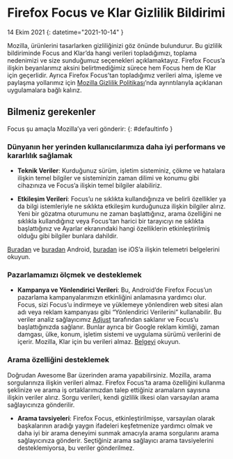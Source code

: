 ﻿# Firefox Focus ve Klar Gizlilik Bildirimi

14 Ekim 2021
{: datetime="2021-10-14" }

Mozilla, ürünlerini tasarlarken gizliliğinizi göz önünde bulundurur. Bu gizlilik bildiriminde Focus and Klar’da hangi verileri topladığımızı, toplama nedenimizi ve size sunduğumuz seçenekleri açıklamaktayız. Firefox Focus’a ilişkin beyanlarımız aksini belirtmediğimiz sürece hem Focus hem de Klar için geçerlidir. Ayrıca Firefox Focus’tan topladığımız verileri alma, işleme ve paylaşma yollarımız için [Mozilla Gizlilik Politikası](https://www.mozilla.org/privacy/)’nda ayrıntılarıyla açıklanan uygulamalara bağlı kalırız.  
 
## Bilmeniz gerekenler

Focus şu amaçla Mozilla’ya veri gönderir: 
{: #defaultinfo }

### Dünyanın her yerinden kullanıcılarımıza daha iyi performans ve kararlılık sağlamak 

* __Teknik Veriler__: Kurduğunuz sürüm, işletim sisteminiz, çökme ve hatalara ilişkin temel bilgiler ve sisteminizin zaman dilimi ve konumu gibi cihazınıza ve Focus’a ilişkin temel bilgiler alabiliriz.

* __Etkileşim Verileri__: Focus’u ne sıklıkta kullandığınıza ve belirli özellikler ya da bilgi istemleriyle ne sıklıkta etkileşim kurduğunuza ilişkin bilgiler alırız. Yeni bir gözatma oturumunu ne zaman başlattığınız, arama özelliğini ne sıklıkla kullandığınız veya Focus’tan harici bir tarayıcıyı ne sıklıkta başlattığınız ve Ayarlar ekranındaki hangi özelliklerin etkinleştirilmiş olduğu gibi bilgiler bunlara dahildir.

[Buradan](https://github.com/mozilla-mobile/focus-android/blob/main/docs/Telemetry.md) ve [buradan](https://dictionary.telemetry.mozilla.org/apps/focus_android) Android, [buradan](https://dictionary.telemetry.mozilla.org/apps/focus_ios) ise iOS’a ilişkin telemetri belgelerini okuyun.

### Pazarlamamızı ölçmek ve desteklemek

* __Kampanya ve Yönlendirici Verileri__: Bu, Android’de Firefox Focus’un pazarlama kampanyalarımızın etkinliğini anlamasına yardımcı olur. Focus, sizi Focus’u indirmeye ve yüklemeye yönlendiren web sitesi alan adı veya reklam kampanyası gibi “Yönlendirici Verilerini” kullanabilir. Bu veriler analiz sağlayıcımız [Adjust](https://www.adjust.com/terms/privacy-policy/) tarafından saklanır ve Focus’u başlattığınızda sağlanır. Bunlar ayrıca bir Google reklam kimliği, zaman damgası, ülke, konum, işletim sistemi ve uygulama sürümü verilerini de içerir. Mozilla, Klar için bu verileri almaz. [Belgeyi](https://github.com/mozilla-mobile/focus-android/wiki/Adjust-Usage) okuyun. 

### Arama özelliğini desteklemek

Doğrudan Awesome Bar üzerinden arama yapabilirsiniz. Mozilla, arama sorgularınıza ilişkin verileri almaz. Firefox Focus’ta arama özelliğini kullanma şeklinize ve arama iş ortaklarımızdan talep ettiğiniz aramaların sayısına ilişkin veriler alırız. Sorgu verileri, kendi gizlilik ilkesi olan varsayılan arama sağlayıcınıza gönderilir. 

* __Arama tavsiyeleri__: Firefox Focus, etkinleştirilmişse, varsayılan olarak başkalarının aradığı yaygın ifadeleri keşfetmenize yardımcı olmak ve daha iyi bir arama deneyimi sunmak amacıyla arama sorgularını arama sağlayıcınıza gönderir. Seçtiğiniz arama sağlayıcı arama tavsiyelerini desteklemiyorsa, bu veriler gönderilmez.
